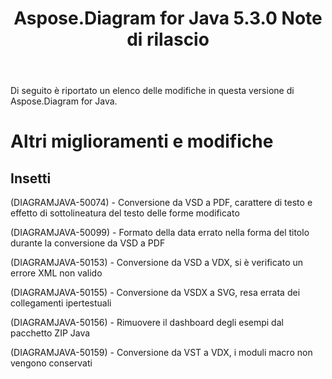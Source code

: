 ﻿---
title: Aspose.Diagram for Java 5.3.0 Note di rilascio
type: docs
weight: 70
url: /it/java/aspose-diagram-for-java-5-3-0-release-notes/
---
Di seguito è riportato un elenco delle modifiche in questa versione di Aspose.Diagram for Java.
# **Altri miglioramenti e modifiche**
## **Insetti**
(DIAGRAMJAVA-50074) - Conversione da VSD a PDF, carattere di testo e effetto di sottolineatura del testo delle forme modificato

(DIAGRAMJAVA-50099) - Formato della data errato nella forma del titolo durante la conversione da VSD a PDF

(DIAGRAMJAVA-50153) - Conversione da VSD a VDX, si è verificato un errore XML non valido

(DIAGRAMJAVA-50155) - Conversione da VSDX a SVG, resa errata dei collegamenti ipertestuali

(DIAGRAMJAVA-50156) - Rimuovere il dashboard degli esempi dal pacchetto ZIP Java

(DIAGRAMJAVA-50159) - Conversione da VST a VDX, i moduli macro non vengono conservati
